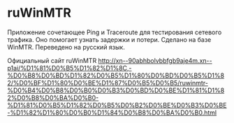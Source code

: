 # ruWinMTR

Приложение сочетающее Ping и Traceroute для тестирования сетевого трафика. 
Оно помогает узнать задержки и потери. Сделано на базе WinMTR. Переведено на русский язык.

Официальный сайт ruWinMTR http://xn--90abhbolvbbfgb9aje4m.xn--p1ai/%D1%81%D0%B5%D1%82%D1%8C,-%D0%B8%D0%BD%D1%82%D0%B5%D1%80%D0%BD%D0%B5%D1%82/%D0%BF%D1%80%D0%BE%D1%87%D0%B5%D0%B5/ruwinmtr-%D0%B4%D0%B8%D0%B0%D0%B3%D0%BD%D0%BE%D1%81%D1%82%D0%B8%D0%BA%D0%B0-%D1%81%D0%B5%D1%82%D0%B5%D0%B2%D0%BE%D0%B3%D0%BE-%D1%82%D1%80%D0%B0%D1%84%D0%B8%D0%BA%D0%B0.html
